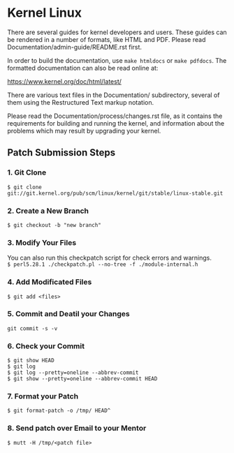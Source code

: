 
# Kernel Linux

There are several guides for kernel developers and users. These guides can be rendered in a number of formats, like HTML and PDF. Please read Documentation/admin-guide/README.rst first.

In order to build the documentation, use `make htmldocs` or `make pdfdocs`.
The formatted documentation can also be read online at:

https://www.kernel.org/doc/html/latest/

There are various text files in the Documentation/ subdirectory, several of them using the Restructured Text markup notation.

Please read the Documentation/process/changes.rst file, as it contains the requirements for building and running the kernel, and information about the problems which may result by upgrading your kernel.

## Patch Submission Steps

### 1. Git Clone

`$ git clone git://git.kernel.org/pub/scm/linux/kernel/git/stable/linux-stable.git`

### 2. Create a New Branch

`$ git checkout -b "new branch"`

### 3. Modify Your Files

You can also run this checkpatch script for check errors and warnings.  
`$ perl5.28.1 ./checkpatch.pl --no-tree -f ./module-internal.h`

### 4. Add Modificated Files

`$ git add <files>`

### 5. Commit and Deatil your Changes

`git commit -s -v`

### 6. Check your Commit

`$ git show HEAD`  
`$ git log`  
`$ git log --pretty=oneline --abbrev-commit`  
`$ git show --pretty=oneline --abbrev-commit HEAD`

### 7. Format your Patch

`$ git format-patch -o /tmp/ HEAD^`

### 8. Send patch over Email to your Mentor

`$ mutt -H /tmp/<patch file>`


